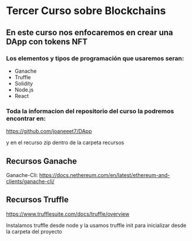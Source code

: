 # Tercer Curso sobre Blockchains

## En este curso nos enfocaremos en crear una DApp con tokens NFT

### Los elementos y tipos de programación que usaremos seran:

- Ganache
- Truffle
- Solidity
- Node.js
- React
  
### Toda la informacion del repositorio del curso la podremos encontrar en:
https://github.com/joaneeet7/DApp

y en el recurso zip dentro de la carpeta recursos

## Recursos Ganache

Ganache-Cli:
https://docs.nethereum.com/en/latest/ethereum-and-clients/ganache-cli/

## Recursos Truffle

https://www.trufflesuite.com/docs/truffle/overview

Instalamos truffle desde node y la usamos truffle init para inicializar desde la carpeta del proyecto
